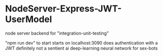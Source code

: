 # NodeServer-Express-JWT-UserModel
node server backend for "integration-unit-testing"

"npm run dev" to start
starts on localhost:3090
does authentication with a JWT
definitely not a sentient ai deep-learning neural network for sex-bots 


